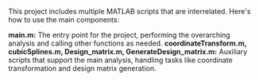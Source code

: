 This project includes multiple MATLAB scripts that are interrelated. Here's how to use the main components:

**main.m:** The entry point for the project, performing the overarching analysis and calling other functions as needed.
**coordinateTransform.m, cubicSplines.m, Design_matrix.m, GenerateDesign_matrix.m:** Auxiliary scripts that support the main analysis, handling tasks like coordinate transformation and design matrix generation.
